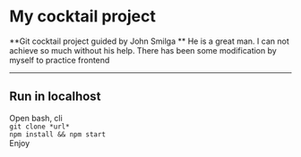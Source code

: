 # My cocktail project

**Git cocktail project guided by John Smilga **
He is a great man. I can not achieve so much without his help. There has been some modification by myself to practice frontend

---

## Run in localhost

Open bash, cli  
`git clone *url*`  
`npm install && npm start`  
Enjoy
